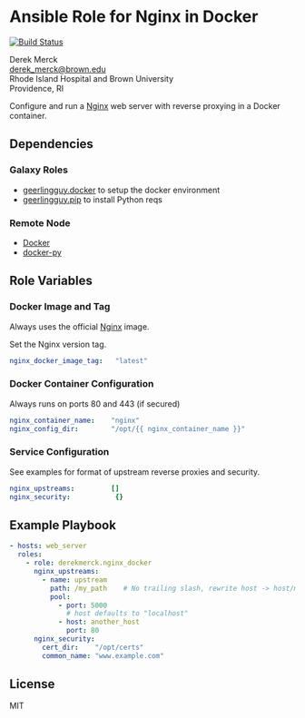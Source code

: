 Ansible Role for Nginx in Docker
================================

[![Build Status](https://travis-ci.org/derekmerck/ansible-nginx-docker.svg?branch=master)](https://travis-ci.org/derekmerck/ansible-nginx-docker)

Derek Merck  
<derek_merck@brown.edu>  
Rhode Island Hospital and Brown University  
Providence, RI  

Configure and run a [Nginx](https://https://www.nginx.com) web server with reverse proxying in a Docker container.


Dependencies
------------

### Galaxy Roles

- [geerlingguy.docker](https://github.com/geerlingguy/ansible-role-docker) to setup the docker environment
- [geerlingguy.pip](https://github.com/geerlingguy/ansible-role-pip) to install Python reqs


### Remote Node

- [Docker][]
- [docker-py][]

[Docker]: https://www.docker.com
[docker-py]: https://docker-py.readthedocs.io


Role Variables
--------------

### Docker Image and Tag

Always uses the official [Nginx][] image.

[nginx]: https://hub.docker.com/_/nginx/

Set the Nginx version tag.

```yaml
nginx_docker_image_tag:   "latest"
```

### Docker Container Configuration

Always runs on ports 80 and 443 (if secured)

```yaml
nginx_container_name:    "nginx"
nginx_config_dir:        "/opt/{{ nginx_container_name }}"
```

### Service Configuration

See examples for format of upstream reverse proxies and security.

```yaml
nginx_upstreams:         []
nginx_security:           {}
```


Example Playbook
----------------

```yaml
- hosts: web_server
  roles:
    - role: derekmerck.nginx_docker
      nginx_upstreams:
        - name: upstream
          path: /my_path    # No trailing slash, rewrite host -> host/my_path
          pool:
            - port: 5000
              # host defaults to "localhost"
            - host: another_host
              port: 80
      nginx_security:
        cert_dir:    "/opt/certs"
        common_name: "www.example.com"
```


License
-------

MIT